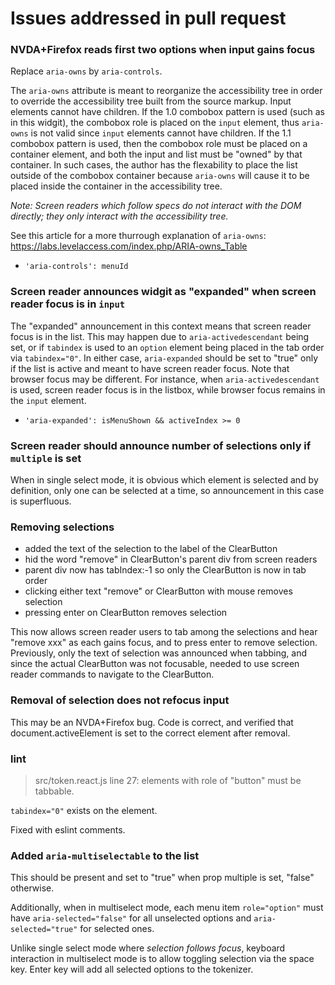 # Issues addressed in pull request

### NVDA+Firefox reads first two options when input gains focus

Replace `aria-owns` by `aria-controls`.

The `aria-owns` attribute is meant to reorganize the accessibility tree in order to override the accessibility tree built from the source markup.
Input elements cannot have children.  If the 1.0 combobox pattern is used (such as in this widgit), the combobox role is placed on the `input` element, thus `aria-owns` is not valid since `input` elements cannot have children.  If the 1.1 combobox pattern is used, then the combobox role  must be placed on a container element, and both the input and list must be "owned" by that container. In such cases, the author has the flexability to place the list outside of the combobox container because `aria-owns` will cause it to be placed inside the container in the accessibility tree.  

_Note: Screen readers which follow specs do not interact with the DOM directly; they only interact with the accessibility tree._

See this article for a more thurrough explanation of `aria-owns`: https://labs.levelaccess.com/index.php/ARIA-owns_Table

- `'aria-controls': menuId`

### Screen reader announces widgit as "expanded" when screen reader focus is in `input`

The "expanded" announcement in this context means that screen reader focus is in the list.
This may happen due to `aria-activedescendant` being set, or if `tabindex` is used to an `option` element being placed in the tab order via `tabindex="0"`.
In either case, `aria-expanded` should be set to "true" only if the list is active and meant to have screen reader focus.
Note that browser focus may be different. For instance, when `aria-activedescendant` is used, screen reader focus is in the listbox, while browser focus remains in the `input` element.

- `'aria-expanded': isMenuShown && activeIndex >= 0`

### Screen reader should announce number of selections only if `multiple` is set

When in single select mode, it is obvious which element is selected and by definition, only one can be selected at a time, so announcement in this case is superfluous.

### Removing selections

- added the text of the selection to the label of the ClearButton
- hid the word "remove" in ClearButton's parent div from screen readers
- parent div now has tabIndex:-1 so only the ClearButton is now in tab order
- clicking either text "remove" or ClearButton with mouse removes selection
- pressing enter on ClearButton removes selection

This now allows screen reader users to tab among the selections and hear "remove xxx" as each gains focus, and to press enter to remove selection.
Previously, only the text of selection was announced when tabbing, and since the actual ClearButton was  not focusable, needed to use screen reader commands to navigate to the ClearButton.

### Removal of selection does not refocus input

This may be an NVDA+Firefox bug.
Code is correct, and verified that document.activeElement is set to the correct element after removal.

### lint

>src/token.react.js line 27: elements with role of "button" must be tabbable.

`tabindex="0"` exists on the element.

Fixed with eslint comments.

### Added `aria-multiselectable` to the list

This should be present and set to "true" when prop multiple is set, "false" otherwise.

Additionally, when in multiselect mode, each menu item `role="option"` must have `aria-selected="false"` for all unselected options and `aria-selected="true"` for selected ones.

Unlike single select mode where _selection follows focus_, keyboard interaction in multiselect mode is to allow toggling selection via the space key.  Enter key will add all selected options to the tokenizer.


